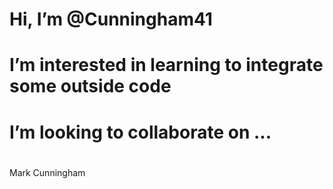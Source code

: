 # Hi, I’m @Cunningham41
# I’m interested in learning to integrate some outside code
# I’m looking to collaborate on ...
#

<!---
Cunningham41/Cunningham41 is a ✨ special ✨ repository because its `README.md` (this file) appears on your GitHub profile.
You can click the Preview link to take a look at your changes.
--->
Mark Cunningham